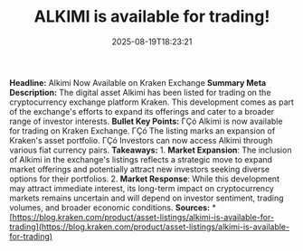 ﻿---
title: "ALKIMI is available for trading!"
date: "2025-08-19T18:23:21"
category: "Markets"
summary: ""
slug: "alkimi is available for trading"
source_urls:
  - "https://blog.kraken.com/product/asset-listings/alkimi-is-available-for-trading"
seo:
  title: "ALKIMI is available for trading! | Hash n Hedge"
  description: ""
  keywords: ["news", "markets", "brief"]
---
**Headline:** Alkimi Now Available on Kraken Exchange  **Summary Meta Description:** The digital asset Alkimi has been listed for trading on the cryptocurrency exchange platform Kraken. This development comes as part of the exchange's efforts to expand its offerings and cater to a broader range of investor interests.  **Bullet Key Points:**  ΓÇó Alkimi is now available for trading on Kraken Exchange. ΓÇó The listing marks an expansion of Kraken's asset portfolio. ΓÇó Investors can now access Alkimi through various fiat currency pairs.  **Takeaways:**  1.  **Market Expansion**: The inclusion of Alkimi in the exchange's listings reflects a strategic move to expand market offerings and potentially attract new investors seeking diverse options for their portfolios. 2.  **Market Response**: While this development may attract immediate interest, its long-term impact on cryptocurrency markets remains uncertain and will depend on investor sentiment, trading volumes, and broader economic conditions.  **Sources:**  *   [https://blog.kraken.com/product/asset-listings/alkimi-is-available-for-trading](https://blog.kraken.com/product/asset-listings/alkimi-is-available-for-trading) 

